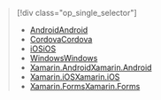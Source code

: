 > [!div class="op_single_selector"]
> * [<span data-ttu-id="34faf-101">Android</span><span class="sxs-lookup"><span data-stu-id="34faf-101">Android</span></span>](../articles/app-service-mobile/app-service-mobile-android-get-started-push.md)
> * [<span data-ttu-id="34faf-102">Cordova</span><span class="sxs-lookup"><span data-stu-id="34faf-102">Cordova</span></span>](../articles/app-service-mobile/app-service-mobile-cordova-get-started-push.md)
> * [<span data-ttu-id="34faf-103">iOS</span><span class="sxs-lookup"><span data-stu-id="34faf-103">iOS</span></span>](../articles/app-service-mobile/app-service-mobile-ios-get-started-push.md)
> * [<span data-ttu-id="34faf-104">Windows</span><span class="sxs-lookup"><span data-stu-id="34faf-104">Windows</span></span>](../articles/app-service-mobile/app-service-mobile-windows-store-dotnet-get-started-push.md)
> * [<span data-ttu-id="34faf-105">Xamarin.Android</span><span class="sxs-lookup"><span data-stu-id="34faf-105">Xamarin.Android</span></span>](../articles/app-service-mobile/app-service-mobile-xamarin-android-get-started-push.md)
> * [<span data-ttu-id="34faf-106">Xamarin.iOS</span><span class="sxs-lookup"><span data-stu-id="34faf-106">Xamarin.iOS</span></span>](../articles/app-service-mobile/app-service-mobile-xamarin-ios-get-started-push.md)
> * [<span data-ttu-id="34faf-107">Xamarin.Forms</span><span class="sxs-lookup"><span data-stu-id="34faf-107">Xamarin.Forms</span></span>](../articles/app-service-mobile/app-service-mobile-xamarin-forms-get-started-push.md)
> 
> 

